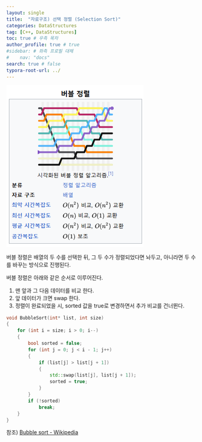 ```yaml
---
layout: single
title:  "자료구조) 선택 정렬 (Selection Sort)"
categories: DataStructures
tag: [C++, DataStructures]
toc: true # 우측 목차
author_profile: true # true
#sidebar: # 좌측 프로필 대체
#    nav: "docs"
search: true # false
typora-root-url: ../
---
```


![img](/images/2025-01-15-back021/img.png)

버블 정렬은 배열의 두 수를 선택한 뒤, 그 두 수가 정렬되었다면 놔두고, 아니라면 두 수를 바꾸는 방식으로 진행된다.





버블 정렬은 아래와 같은 순서로 이루어진다.

1. 맨 앞과 그 다음 데이터를 비교 한다.
2. 앞 데이터가 크면 swap 한다.
3. 정렬이 완료되었을 시, sorted 값을 true로 변경하면서 추가 비교를 건너뛴다.

``` cpp
void BubbleSort(int* list, int size)
{
    for (int i = size; i > 0; i--)
    {
        bool sorted = false;
        for (int j = 0; j < i - 1; j++)
        {
            if (list[j] > list[j + 1])
            {
                std::swap(list[j], list[j + 1]);
                sorted = true;
            }
        }
        if (!sorted)
            break;
    }
}
```







참조) [Bubble sort - Wikipedia](https://en.wikipedia.org/wiki/Bubble_sort)